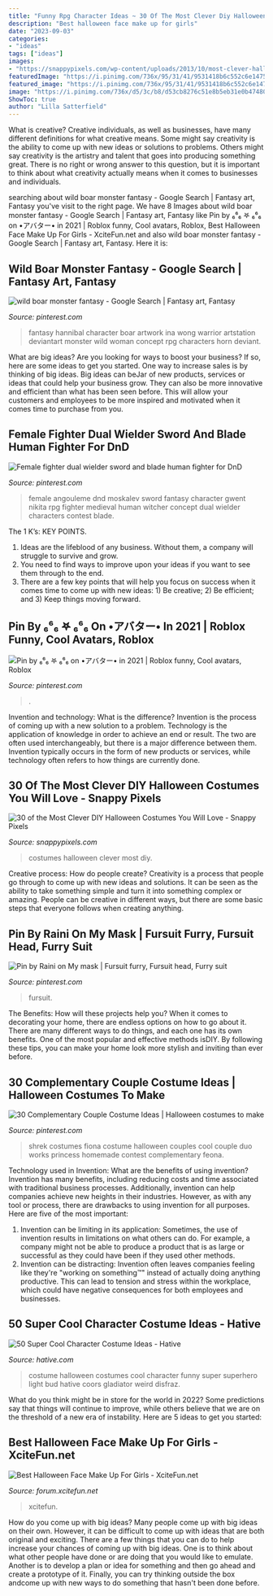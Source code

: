 ```yaml
---
title: "Funny Rpg Character Ideas ~ 30 Of The Most Clever Diy Halloween Costumes You Will Love"
description: "Best halloween face make up for girls"
date: "2023-09-03"
categories:
- "ideas"
tags: ["ideas"]
images:
- "https://snappypixels.com/wp-content/uploads/2013/10/most-clever-halloween-costumes-ever-20.jpg"
featuredImage: "https://i.pinimg.com/736x/95/31/41/9531418b6c552c6e1475e5e5a1157965--cool-halloween-costumes-couples-halloween.jpg"
featured_image: "https://i.pinimg.com/736x/95/31/41/9531418b6c552c6e1475e5e5a1157965--cool-halloween-costumes-couples-halloween.jpg"
image: "https://i.pinimg.com/736x/d5/3c/b8/d53cb8276c51e8b5eb31e0b47480e135.jpg"
ShowToc: true
author: "Lilla Satterfield"
---
```



What is creative?
Creative individuals, as well as businesses, have many different definitions for what creative means. Some might say creativity is the ability to come up with new ideas or solutions to problems. Others might say creativity is the artistry and talent that goes into producing something great. There is no right or wrong answer to this question, but it is important to think about what creativity actually means when it comes to businesses and individuals.

	

		
searching about wild boar monster fantasy - Google Search | Fantasy art, Fantasy you've visit to the right page. We have 8 Images about wild boar monster fantasy - Google Search | Fantasy art, Fantasy like Pin by ₆⁶₆ 𖤐 ₆⁶₆ on •アバター• in 2021 | Roblox funny, Cool avatars, Roblox, Best Halloween Face Make Up For Girls - XciteFun.net and also wild boar monster fantasy - Google Search | Fantasy art, Fantasy. Here it is:
		
    
## Wild Boar Monster Fantasy - Google Search | Fantasy Art, Fantasy

<img loading=lazy src="https://i.pinimg.com/736x/b9/b4/d2/b9b4d2d8e0fe301626c211909c5ddaf3.jpg" onerror="this.onerror=null;this.src='https://tse1.mm.bing.net/th?id=OIP.hTEudWziB5qWK1j_deLu7AHaKe&amp;pid=15.1';" alt="wild boar monster fantasy - Google Search | Fantasy art, Fantasy">

_Source: pinterest.com_

>fantasy hannibal character boar artwork ina wong warrior artstation deviantart monster wild woman concept rpg characters horn deviant. 

	

What are big ideas?
Are you looking for ways to boost your business? If so, here are some ideas to get you started. 
One way to increase sales is by thinking of big ideas. Big ideas can beJar of new products, services or ideas that could help your business grow. They can also be more innovative and efficient than what has been seen before. This will allow your customers and employees to be more inspired and motivated when it comes time to purchase from you.

    
## Female Fighter Dual Wielder Sword And Blade Human Fighter For DnD

<img loading=lazy src="https://i.pinimg.com/736x/7e/aa/b6/7eaab6982c3b5db6a37cb33b7c2f8d46.jpg" onerror="this.onerror=null;this.src='https://tse1.mm.bing.net/th?id=OIP.Tz6JJ44jttpGITWUqs6mTgHaKd&amp;pid=15.1';" alt="Female fighter dual wielder sword and blade human fighter for DnD">

_Source: pinterest.com_

>female angouleme dnd moskalev sword fantasy character gwent nikita rpg fighter medieval human witcher concept dual wielder characters contest blade. 

	

The 1 K’s: KEY POINTS.
1. Ideas are the lifeblood of any business. Without them, a company will struggle to survive and grow.
2. You need to find ways to improve upon your ideas if you want to see them through to the end.
3. There are a few key points that will help you focus on success when it comes time to come up with new ideas: 1) Be creative; 2) Be efficient; and 3) Keep things moving forward.

    
## Pin By ₆⁶₆ 𖤐 ₆⁶₆ On •アバター• In 2021 | Roblox Funny, Cool Avatars, Roblox

<img loading=lazy src="https://i.pinimg.com/736x/d5/3c/b8/d53cb8276c51e8b5eb31e0b47480e135.jpg" onerror="this.onerror=null;this.src='https://tse1.mm.bing.net/th?id=OIP.wEW-RjCzX8N6VmaIvSJ1EAAAAA&amp;pid=15.1';" alt="Pin by ₆⁶₆ 𖤐 ₆⁶₆ on •アバター• in 2021 | Roblox funny, Cool avatars, Roblox">

_Source: pinterest.com_

>. 

	

Invention and technology: What is the difference?
Invention is the process of coming up with a new solution to a problem. Technology is the application of knowledge in order to achieve an end or result. The two are often used interchangeably, but there is a major difference between them. Invention typically occurs in the form of new products or services, while technology often refers to how things are currently done.

    
## 30 Of The Most Clever DIY Halloween Costumes You Will Love - Snappy Pixels

<img loading=lazy src="https://snappypixels.com/wp-content/uploads/2013/10/most-clever-halloween-costumes-ever-20.jpg" onerror="this.onerror=null;this.src='https://tse2.mm.bing.net/th?id=OIP.dUkSSaI_uzjFEmPAa8DWlAHaLG&amp;pid=15.1';" alt="30 of the Most Clever DIY Halloween Costumes You Will Love - Snappy Pixels">

_Source: snappypixels.com_

>costumes halloween clever most diy. 

	

Creative process: How do people create?
Creativity is a process that people go through to come up with new ideas and solutions. It can be seen as the ability to take something simple and turn it into something complex or amazing. People can be creative in different ways, but there are some basic steps that everyone follows when creating anything.

    
## Pin By Raini On My Mask | Fursuit Furry, Fursuit Head, Furry Suit

<img loading=lazy src="https://i.pinimg.com/736x/f1/2d/5b/f12d5b686f7e62e0f2f61cc73cc40e57.jpg" onerror="this.onerror=null;this.src='https://tse3.mm.bing.net/th?id=OIP.M0hgNbhYmRbkKn0sJmd87wHaJ3&amp;pid=15.1';" alt="Pin by Raini on My mask | Fursuit furry, Fursuit head, Furry suit">

_Source: pinterest.com_

>fursuit. 

	

The Benefits: How will these projects help you?
When it comes to decorating your home, there are endless options on how to go about it. There are many different ways to do things, and each one has its own benefits. One of the most popular and effective methods isDIY. By following these tips, you can make your home look more stylish and inviting than ever before.

    
## 30 Complementary Couple Costume Ideas | Halloween Costumes To Make

<img loading=lazy src="https://i.pinimg.com/736x/95/31/41/9531418b6c552c6e1475e5e5a1157965--cool-halloween-costumes-couples-halloween.jpg" onerror="this.onerror=null;this.src='https://tse2.mm.bing.net/th?id=OIP.iqvShZDLBhLSRuPj3R14hQHaKe&amp;pid=15.1';" alt="30 Complementary Couple Costume Ideas | Halloween costumes to make">

_Source: pinterest.com_

>shrek costumes fiona costume halloween couples cool couple duo works princess homemade contest complementary feona. 

	

Technology used in Invention: What are the benefits of using invention?
Invention has many benefits, including reducing costs and time associated with traditional business processes. Additionally, invention can help companies achieve new heights in their industries. However, as with any tool or process, there are drawbacks to using invention for all purposes. Here are five of the most important: 
1) Invention can be limiting in its application: Sometimes, the use of invention results in limitations on what others can do. For example, a company might not be able to produce a product that is as large or successful as they could have been if they used other methods. 
2) Invention can be distracting: Invention often leaves companies feeling like they're "working on something™" instead of actually doing anything productive. This can lead to tension and stress within the workplace, which could have negative consequences for both employees and businesses.

    
## 50 Super Cool Character Costume Ideas - Hative

<img loading=lazy src="https://hative.com/wp-content/uploads/2014/10/super-cool-costume-ideas/47-funny-costume.jpg" onerror="this.onerror=null;this.src='https://tse1.mm.bing.net/th?id=OIP.QpTAJJJJRZa91_Eakj14ZwHaNw&amp;pid=15.1';" alt="50 Super Cool Character Costume Ideas - Hative">

_Source: hative.com_

>costume halloween costumes cool character funny super superhero light bud hative coors gladiator weird disfraz. 

	

What do you think might be in store for the world in 2022? Some predictions say that things will continue to improve, while others believe that we are on the threshold of a new era of instability. Here are 5 ideas to get you started: 

    
## Best Halloween Face Make Up For Girls - XciteFun.net

<img loading=lazy src="https://img.xcitefun.net/users/2014/10/363774,xcitefun-halloween-make-up-21.jpg" onerror="this.onerror=null;this.src='https://tse4.mm.bing.net/th?id=OIP.rMJgw1PtE66j97LY03mhlgHaLH&amp;pid=15.1';" alt="Best Halloween Face Make Up For Girls - XciteFun.net">

_Source: forum.xcitefun.net_

>xcitefun. 

	

How do you come up with big ideas?
Many people come up with big ideas on their own. However, it can be difficult to come up with ideas that are both original and exciting. There are a few things that you can do to help increase your chances of coming up with big ideas. One is to think about what other people have done or are doing that you would like to emulate. Another is to develop a plan or idea for something and then go ahead and create a prototype of it. Finally, you can try thinking outside the box andcome up with new ways to do something that hasn't been done before.

